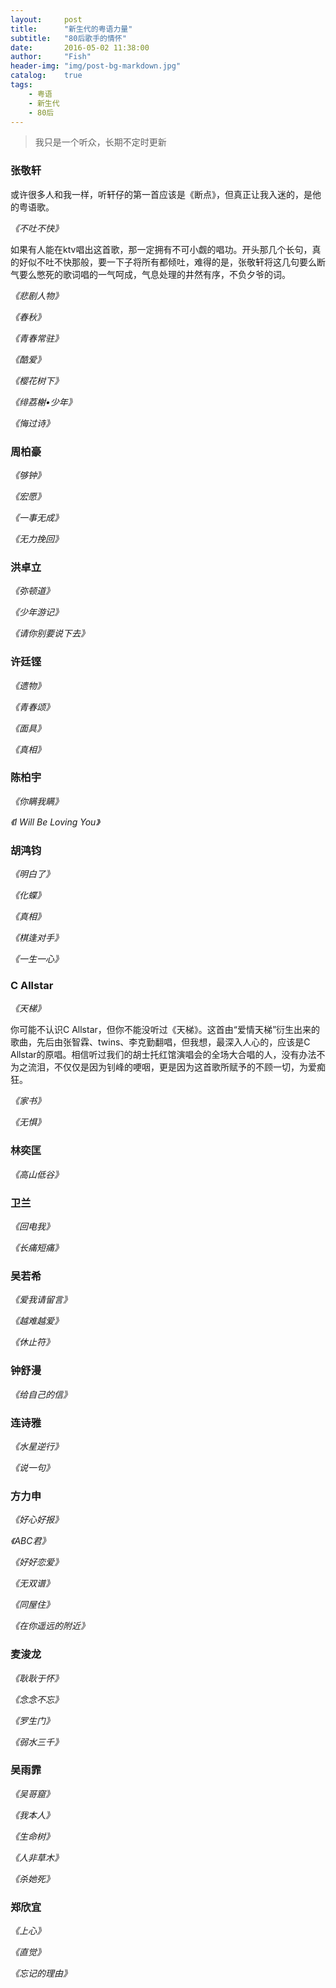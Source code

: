 ```yaml
---
layout:     post
title:      "新生代的粤语力量"
subtitle:   "80后歌手的情怀"
date:       2016-05-02 11:38:00
author:     "Fish"
header-img: "img/post-bg-markdown.jpg"
catalog:    true
tags:
    - 粤语
    - 新生代
    - 80后
---
```


> 我只是一个听众，长期不定时更新

### **张敬轩**

或许很多人和我一样，听轩仔的第一首应该是《断点》，但真正让我入迷的，是他的粤语歌。

*《不吐不快》*

<script src="/js/jquery-1.7.2.min.js"></script>
<div id="player" style="display:none"></div>
<ul id="playlist"></ul>
<script type="text/javascript"> 
    (function($){
	// Settings
	var continous = true,
		autoplay = true,
		playlist = [
			{
				title: '不吐不快',
				mp3: '/music/butubukuai.mp3',
				content:'如果有人能在ktv唱出这首歌，那一定拥有不可小觑的唱功。开头那几个长句，真的好似不吐不快那般，要一下子将所有都倾吐，难得的是，张敬轩将这几句要么断气要么憋死的歌词唱的一气呵成，气息处理的井然有序，不负夕爷的词。',
				ogg: ''
			},
			{
				title: '悲剧人物',
				mp3: '/music/beijurenwu.mp3',
				content:'456',
				ogg: ''
			},
			{
				title: '城寨英雄',
				mp3: '/music/walls.mp3',
				content:'456',
				ogg: ''
			},
			{
				title: 'kimi',
				mp3: '/music/kimi.mp3',
				content:'456',
				ogg: ''
			},
			];

	// Load playlist
	for (var i=0; i<playlist.length; i++){
		var item = playlist[i];
		$('#playlist').append('<li>'+item.title+'</li>');
		$('#playlist').append(item.content);
	}

	var time = new Date(),
		currentTrack = 0,
		trigger = false,
		audio, isPlaying, playCounts;

	var play = function(){
		audio.play();
		isPlaying = true;
	}

	var pause = function(){
		audio.pause();
		isPlaying = false;
	}


	// Switch track
	var switchTrack = function(i){
		if (i < 0){
			track = currentTrack = playlist.length - 1;
		} else if (i >= playlist.length){
			track = currentTrack = 0;
		} else {
			track = i;
		}

		$('audio').remove();
		loadMusic(track);
		if (isPlaying == true) play();
	}

	// Fire when track ended
	var ended = function(){
		pause();
		audio.currentTime = 0;
		playCounts++;
		if (continous == true) isPlaying = true;
	}

	var beforeLoad = function(){
	var endVal = this.seekable && this.seekable.length ? this.seekable.end(0) : 0;
	$('.progress .loaded').css('width', (100 / (this.duration || 1) * endVal) +'%');
	}

	// Fire when track loaded completely
	var afterLoad = function(){
		if (autoplay == true) play();
	}

	// Load track
	var loadMusic = function(i){
		var item = playlist[i],
			newaudio = $('<audio>').html('<source src="'+item.mp3+'"><source src="'+item.ogg+'">').appendTo('#player');
		$('#playlist li').removeClass('playing').eq(i).addClass('playing');
		audio = newaudio[0];
		audio.addEventListener('progress', beforeLoad, false);
		audio.addEventListener('durationchange', beforeLoad, false);
		audio.addEventListener('canplay', afterLoad, false);
		audio.addEventListener('ended', ended, false);
	}

	loadMusic(currentTrack);
	$('#playlist li').each(function(i){
		var _i = i;
		$(this).on('click', function(){
			switchTrack(_i);
		});
	});

})(jQuery);
</script>

如果有人能在ktv唱出这首歌，那一定拥有不可小觑的唱功。开头那几个长句，真的好似不吐不快那般，要一下子将所有都倾吐，难得的是，张敬轩将这几句要么断气要么憋死的歌词唱的一气呵成，气息处理的井然有序，不负夕爷的词。

*《悲剧人物》*

*《春秋》*

*《青春常驻》*

*《酷爱》*

*《樱花树下》*

*《绯荔榭•少年》*

*《悔过诗》*

### **周柏豪**

*《够钟》*

*《宏愿》*

*《一事无成》*

*《无力挽回》*

### **洪卓立**

*《弥顿道》*

*《少年游记》*

*《请你别要说下去》*

### **许廷铿**

*《遗物》*

*《青春颂》*

*《面具》*

*《真相》*

### **陈柏宇**

*《你瞒我瞒》*

*《I Will Be Loving You》*

### **胡鸿钧**

*《明白了》*

*《化蝶》*

*《真相》*

*《棋逢对手》*

*《一生一心》*

### **C Allstar**

*《天梯》*

你可能不认识C Allstar，但你不能没听过《天梯》。这首由“爱情天梯”衍生出来的歌曲，先后由张智霖、twins、李克勤翻唱，但我想，最深入人心的，应该是C Allstar的原唱。相信听过我们的胡士托红馆演唱会的全场大合唱的人，没有办法不为之流泪，不仅仅是因为钊峰的哽咽，更是因为这首歌所赋予的不顾一切，为爱痴狂。

*《家书》*

*《无惧》*

### **林奕匡**

*《高山低谷》*

### **卫兰**

*《回电我》*

*《长痛短痛》*

### **吴若希**

*《爱我请留言》*

*《越难越爱》*

*《休止符》*

### **钟舒漫**

*《给自己的信》*

### **连诗雅**

*《水星逆行》*

*《说一句》*

### **方力申**

*《好心好报》*

*《ABC君》*

*《好好恋爱》*

*《无双谱》*

*《同屋住》*

*《在你遥远的附近》*

### **麦浚龙**

*《耿耿于怀》*

*《念念不忘》*

*《罗生门》*

*《弱水三千》*

### **吴雨霏**

*《吴哥窟》*

*《我本人》*

*《生命树》*

*《人非草木》*

*《杀她死》*

### **郑欣宜**

*《上心》*

*《直觉》*

*《忘记的理由》*

